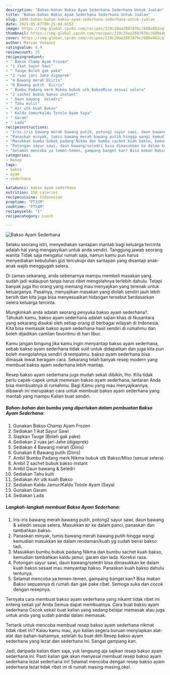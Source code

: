 ```yaml
---
description: "Bahan-bahan Bakso Ayam Sederhana Sederhana Untuk Jualan"
title: "Bahan-bahan Bakso Ayam Sederhana Sederhana Untuk Jualan"
slug: 1090-bahan-bahan-bakso-ayam-sederhana-sederhana-untuk-jualan
date: 2021-05-07T09:25:04.615Z
image: https://img-global.cpcdn.com/recipes/219c29aa288787bc/680x482cq70/bakso-ayam-sederhana-foto-resep-utama.jpg
thumbnail: https://img-global.cpcdn.com/recipes/219c29aa288787bc/680x482cq70/bakso-ayam-sederhana-foto-resep-utama.jpg
cover: https://img-global.cpcdn.com/recipes/219c29aa288787bc/680x482cq70/bakso-ayam-sederhana-foto-resep-utama.jpg
author: Marian Vasquez
ratingvalue: 4.4
reviewcount: 15
recipeingredient:
- " Bakso Champ Ayam Frozen"
- "1 ikat Sayur Sawi"
- " Tauge Boleh gak pake"
- "2 ruas jari Jahe digeprek"
- "4 Bawang merah Diiris"
- "6 Bawang putih  Diiris"
- " Bumbu Padang merk Nikma bubuk utk BaksoMiso sesuai selera"
- "2 sachet bubuk bakso instant"
- " Daun bawang  Seledri"
- " Tahu kulit"
- " Air utk kuah Bakso"
- " Kaldu JamurKaldu Totole Ayam Saya"
- " Garam"
- " Lada"
recipeinstructions:
- "Iris-iris bawang merah bawang putih, potong2 sayur sawi, daun bawang &amp; seledri sesuai selera. Masukkan air ke dalam panci, panaskan dan tambahkan bakso."
- "Panaskan minyak, tumis bawang merah bawang putih hingga wangi kemudian masukkan ke dalam rendaman/kuah yg sudah berisi bakso tadi."
- "Masukkan bumbu bubuk padang Nikma dan bumbu sachet kuah bakso, kemudian tambahkan kaldu jamur, garam dan lada. Koreksi rasa."
- "Potongan sayur sawi, daun bawang/seledri bisa dimasukkan ke dalam kuah bakso sesaat mau menyantap bakso. Panaskan kuah bakso dahulu tentunya."
- "Selamat mencoba ya temen-temen, gampang banget kan? Bisa makan Bakso sepuasnya di rumah dan gak pake ribet. Semoga suka dan cocok dengan resepnya."
categories:
- Resep
tags:
- bakso
- ayam
- sederhana

katakunci: bakso ayam sederhana 
nutrition: 156 calories
recipecuisine: Indonesian
preptime: "PT32M"
cooktime: "PT54M"
recipeyield: "1"
recipecategory: Lunch

---
```



![Bakso Ayam Sederhana](https://img-global.cpcdn.com/recipes/219c29aa288787bc/680x482cq70/bakso-ayam-sederhana-foto-resep-utama.jpg)

Selaku seorang istri, menyediakan santapan mantab bagi keluarga tercinta adalah hal yang mengasyikan untuk anda sendiri. Tanggung jawab seorang  wanita Tidak saja mengatur rumah saja, namun kamu pun harus menyediakan kebutuhan gizi tercukupi dan santapan yang disantap anak-anak wajib menggugah selera.

Di zaman  sekarang, anda sebenarnya mampu membeli masakan yang sudah jadi walaupun tanpa harus ribet mengolahnya terlebih dahulu. Tetapi banyak juga lho orang yang memang mau menyajikan yang terenak untuk keluarganya. Pasalnya, menyajikan masakan yang diolah sendiri jauh lebih bersih dan kita juga bisa menyesuaikan hidangan tersebut berdasarkan selera keluarga tercinta. 



Mungkinkah anda adalah seorang penyuka bakso ayam sederhana?. Tahukah kamu, bakso ayam sederhana adalah sajian khas di Nusantara yang sekarang disukai oleh setiap orang di berbagai wilayah di Indonesia. Kita bisa memasak bakso ayam sederhana hasil sendiri di rumahmu dan boleh dijadikan camilan favoritmu di hari libur.

Kamu jangan bingung jika kamu ingin menyantap bakso ayam sederhana, sebab bakso ayam sederhana tidak sulit untuk didapatkan dan juga kita pun boleh mengolahnya sendiri di tempatmu. bakso ayam sederhana bisa dimasak lewat beragam cara. Sekarang telah banyak resep modern yang membuat bakso ayam sederhana lebih mantap.

Resep bakso ayam sederhana juga mudah sekali dibikin, lho. Kita tidak perlu capek-capek untuk memesan bakso ayam sederhana, lantaran Anda bisa membuatnya di rumahmu. Bagi Kamu yang mau menyajikannya, dibawah ini merupakan cara untuk membuat bakso ayam sederhana yang mantab yang mampu Kalian buat sendiri.

<!--inarticleads1-->

##### Bahan-bahan dan bumbu yang diperlukan dalam pembuatan Bakso Ayam Sederhana:

1. Gunakan  Bakso Champ Ayam Frozen
1. Sediakan 1 ikat Sayur Sawi
1. Siapkan  Tauge (Boleh gak pake)
1. Sediakan 2 ruas jari Jahe (digeprek)
1. Sediakan 4 Bawang merah (Diiris)
1. Gunakan 6 Bawang putih  (Diiris)
1. Ambil  Bumbu Padang merk Nikma bubuk utk Bakso/Miso (sesuai selera)
1. Ambil 2 sachet bubuk bakso instant
1. Ambil  Daun bawang &amp; Seledri
1. Sediakan  Tahu kulit
1. Sediakan  Air utk kuah Bakso
1. Sediakan  Kaldu Jamur/Kaldu Totole Ayam (Saya)
1. Gunakan  Garam
1. Sediakan  Lada




<!--inarticleads2-->

##### Langkah-langkah membuat Bakso Ayam Sederhana:

1. Iris-iris bawang merah bawang putih, potong2 sayur sawi, daun bawang &amp; seledri sesuai selera. Masukkan air ke dalam panci, panaskan dan tambahkan bakso.
1. Panaskan minyak, tumis bawang merah bawang putih hingga wangi kemudian masukkan ke dalam rendaman/kuah yg sudah berisi bakso tadi.
1. Masukkan bumbu bubuk padang Nikma dan bumbu sachet kuah bakso, kemudian tambahkan kaldu jamur, garam dan lada. Koreksi rasa.
1. Potongan sayur sawi, daun bawang/seledri bisa dimasukkan ke dalam kuah bakso sesaat mau menyantap bakso. Panaskan kuah bakso dahulu tentunya.
1. Selamat mencoba ya temen-temen, gampang banget kan? Bisa makan Bakso sepuasnya di rumah dan gak pake ribet. Semoga suka dan cocok dengan resepnya.




Ternyata cara membuat bakso ayam sederhana yang nikamt tidak ribet ini enteng sekali ya! Anda Semua dapat membuatnya. Cara buat bakso ayam sederhana Cocok sekali buat kalian yang sedang belajar memasak atau juga untuk anda yang sudah pandai dalam memasak.

Tertarik untuk mencoba membuat resep bakso ayam sederhana nikmat tidak ribet ini? Kalau kamu mau, ayo kalian segera buruan menyiapkan alat-alat dan bahan-bahannya, setelah itu buat deh Resep bakso ayam sederhana yang lezat dan sederhana ini. Sangat gampang kan. 

Jadi, daripada kalian diam saja, yuk langsung aja sajikan resep bakso ayam sederhana ini. Pasti kalian gak akan menyesal membuat resep bakso ayam sederhana lezat sederhana ini! Selamat mencoba dengan resep bakso ayam sederhana lezat tidak ribet ini di rumah masing-masing,oke!.

